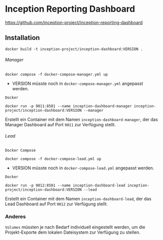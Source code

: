 # Inception Reporting Dashboard
https://github.com/inception-project/inception-reporting-dashboard

## Installation

```commandline
docker build -t inception-project/inception-dashboard:VERSION .
```

###### Manager
```commandline
docker compose -f docker-compose-manager.yml up
```
* VERSION müsste noch in `docker-compose-manager.yml` angepasst werden.

``Docker``
```commandline
docker run -p 9011:8501 --name inception-dashboard-manager inception-project/inception-dashboard:VERSION --manager
```
Erstellt ein Container mit dem Namen ``inception-dashboard-manager``,
der das Manager Dashboard auf Port ``9011`` zur Verfügung stellt.

###### Lead
``Docker Compose``
```commandline
docker compose -f docker-compose-lead.yml up
```
* VERSION müsste noch in `docker-compose-lead.yml` angepasst werden.  

``Docker``
```commandline
docker run -p 9012:8501 --name inception-dashboard-lead inception-project/inception-dashboard:VERSION --lead
```
Erstellt ein Container mit dem Namen ``inception-dashboard-lead``,
der das Lead Dashboard auf Port ``9012`` zur Verfügung stellt.

### Anderes

``Volumes`` müssten je nach Bedarf individuell eingestellt werden,
um die Projekt-Exporte dem lokalen Dateisystem zur Verfügung zu stellen.
